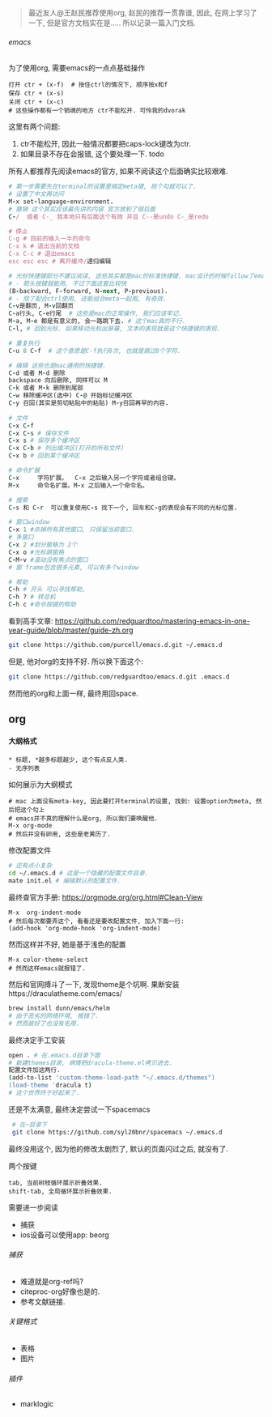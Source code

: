 > 最近友人@王赵民推荐使用org, 赵民的推荐一贯靠谱, 因此, 在网上学习了一下, 但是官方文档实在是….. 所以记录一篇入门文档.

###### emacs

为了使用org, 需要emacs的一点点基础操作

```
打开 ctr + (x-f)  # 按住ctrl的情况下, 顺序按x和f
保存 ctr + (x-s)
关闭 ctr + (x-c)
# 这些操作都有一个销魂的地方 ctr不能松开. 可怜我的dvorak
```

这里有两个问题:

1. ctr不能松开, 因此一般情况都要把caps-lock键改为ctr.
2. 如果目录不存在会报错, 这个要处理一下. todo

所有人都推荐先阅读emacs的官方, 如果不阅读这个后面确实比较艰难. 

```ruby
# 第一步需要先在terminal的设置里搞定meta键, 挑个勾就可以了.
# 设置了中文再访问
M-x set-language-environment. 
# 撤销 这个其实应该最先讲的内容 官方放到了很后面
C-/  或者 C-_ 我本地只有后面这个有效 并且 C--是undo C-_是redo

# 停止
C-g # 目前的输入一半的命令
C-x k # 退出当前的文档
C-x C-c # 退出emacs
esc esc esc # 离开缓冲/递归编辑

# 光标快捷键部分不建议阅读, 这些其实都是mac的标准快捷键, mac设计的时候follow了emacs
# - 箭头按键就能用, 不过下面这套比较快
(B-backward, F-forward, N-next, P-previous).
# - 除了配合ctrl使用, 还能组合meta一起用, 有奇效.
C-v是翻页, M-v回翻页
C-a行头, C-e行尾  # 这些是mac的正常操作, 我们应该牢记.
M-a, M-e 都是有意义的, 会一路跳下去. # 这个mac真的不行.
C-l, # 回到光标. 如果移动光标出屏幕, 文本的表现就是这个快捷键的表现.

# 重复执行
C-u 8 C-f  # 这个意思是C-f执行8次, 也就是跳过8个字符.

# 编辑 这些也是mac通用的快捷键.
C-d 或者 M-d 删除
backspace 向后删除, 同样可以 M
C-k 或者 M-k 删除到尾部
C-w 移除缓冲区(选中) C-@ 开始标记缓冲区
C-y 召回(其实是剪切粘贴中的粘贴) M-y召回再早的内容.
  
# 文件
C-x C-f
C-x C-s # 保存文件
C-x s # 保存多个缓冲区
C-x C-b # 列出缓冲区(打开的所有文件)
C-x b # 回到某个缓冲区

# 命令扩展
C-x     字符扩展。  C-x 之后输入另一个字符或者组合键。                  
M-x     命令名扩展。M-x 之后输入一个命令名。      

# 搜索
C-s 和 C-r  可以重复使用C-s 找下一个, 回车和C-g的表现会有不同的光标位置.

# 窗口window
C-x 1 #杀掉所有其他窗口, 只保留当前窗口.
# 多窗口
C-x 2 #划分窗格为 2个
C-x o #光标跳窗格
C-M-v #滚动没有焦点的窗口
# 窗 frame包含很多元素, 可以有多个window

# 帮助
C-h # 开头 可以寻找帮助, 
C-h ? # 转总机
C-h c #命令按键的帮助
```

看到高手文章: https://github.com/redguardtoo/mastering-emacs-in-one-year-guide/blob/master/guide-zh.org

```sh
git clone https://github.com/purcell/emacs.d.git ~/.emacs.d
```

但是, 他对org的支持不好. 所以换下面这个:

```sh
git clone https://github.com/redguardtoo/emacs.d.git .emacs.d
```

然而他的org和上面一样, 最终用回space.

## org

#### 大纲格式

```
* 标题, *越多标题越少, 这个有点反人类.
- 无序列表
```

如何展示为大纲模式

```
# mac 上面没有meta-key, 因此要打开terminal的设置, 找到: 设置option为meta, 然后把这个勾上
# emacs并不真的理解什么是org, 所以我们要唤醒他.
M-x org-mode
# 然后并没有卵用, 这些是老黄历了.
```

修改配置文件

```sh
# 还有点小复杂
cd ~/.emacs.d # 这是一个隐藏的配置文件目录.
mate init.el # 编辑默认的配置文件.
```

最终查官方手册: https://orgmode.org/org.html#Clean-View

```
M-x  org-indent-mode
# 然后每次都要弄这个, 看看还是要改配置文件, 加入下面一行: 
(add-hook 'org-mode-hook 'org-indent-mode)
```

然而这样并不好, 她是基于浅色的配置

```
M-x color-theme-select
# 然而这样emacs就报错了.
```

然后和官网搏斗了一下, 发现theme是个坑啊. 果断安装https://draculatheme.com/emacs/

```sh
brew install dunn/emacs/helm
# 由于恶劣的网络环境, 报错了.
# 然而装好了也没有毛用.
```

最终决定手工安装

```sh
open . # 在.emacs.d目录下面
# 新建themes目录, 病情把dracula-theme.el拷贝进去.
配置文件加这两行.
(add-to-list 'custom-theme-load-path "~/.emacs.d/themes")
(load-theme 'dracula t)
# 这个世界终于好起来了.
```

还是不太满意, 最终决定尝试一下spacemacs

```sh
 # 在~目录下 
 git clone https://github.com/syl20bnr/spacemacs ~/.emacs.d
```

最终没用这个, 因为他的修改太剧烈了, 默认的页面闪过之后, 就没有了. 

两个按键

```
tab, 当前树枝循环展示折叠效果.
shift-tab, 全局循环展示折叠效果.
```



需要进一步阅读

- 捕获
- ios设备可以使用app: beorg

###### 捕获

- 难道就是org-ref吗?
- citeproc-org好像也是的.
- 参考文献链接.

###### 关键格式

- 表格
- 图片



###### 插件

- marklogic




